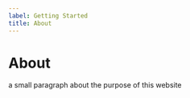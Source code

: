 ```yaml
---
label: Getting Started
title: About
---
```


# About

a small paragraph about the purpose of this website
